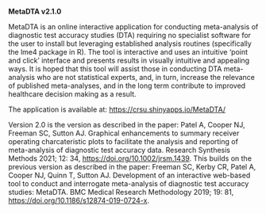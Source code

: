 **MetaDTA v2.1.0**

MetaDTA is an online interactive application for conducting meta-analysis of diagnostic test accuracy studies (DTA) requiring no specialist software for the user to install but leveraging established analysis routines (specifically the lme4 package in R). The tool is interactive and uses an intuitive ‘point and click’ interface and presents results in visually intuitive and appealing ways. It is hoped that this tool will assist those in conducting DTA meta-analysis who are not statistical experts, and, in turn, increase the relevance of published meta-analyses, and in the long term contribute to improved healthcare decision making as a result.

The application is available at: https://crsu.shinyapps.io/MetaDTA/

Version 2.0 is the version as described in the paper: Patel A, Cooper NJ, Freeman SC, Sutton AJ. Graphical enhancements to summary receiver operating charcateristic plots to facilitate the analysis and reporting of meta-analysis of diagnostic test accuracy data. Research Synthesis Methods 2021; 12: 34, https://doi.org/10.1002/jrsm.1439. This builds on the previous version as described in the paper: Freeman SC, Kerby CR, Patel A, Cooper NJ, Quinn T, Sutton AJ. Development of an interactive web-based tool to conduct and interrogate meta-analysis of diagnostic test accuracy studies: MetaDTA. BMC Medical Research Methodology 2019; 19: 81, https://doi.org/10.1186/s12874-019-0724-x.
